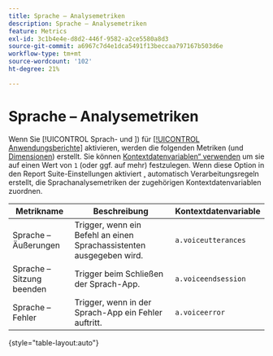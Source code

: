 ```yaml
---
title: Sprache – Analysemetriken
description: Sprache – Analysemetriken
feature: Metrics
exl-id: 3c1b4e4e-d8d2-446f-9582-a2ce5580a8d3
source-git-commit: a6967c7d4e1dca5491f13beccaa797167b503d6e
workflow-type: tm+mt
source-wordcount: '102'
ht-degree: 21%

---
```


# Sprache – Analysemetriken

Wenn Sie [!UICONTROL Sprach- und &#x200B;]) für [[!UICONTROL Anwendungsberichte]](/help/admin/tools/manage-rs/edit-settings/app-reporting.md) aktivieren, werden die folgenden Metriken (und [Dimensionen](../dimensions/voice-dimensions.md)) erstellt. Sie können [Kontextdatenvariablen“ verwenden](/help/implement/vars/page-vars/contextdata.md) um sie auf einen Wert von `1` (oder ggf. auf mehr) festzulegen. Wenn diese Option in den Report Suite-Einstellungen aktiviert [, &#x200B;](/help/admin/tools/manage-rs/edit-settings/general/processing-rules/pr-overview.md) automatisch Verarbeitungsregeln erstellt, die Sprachanalysemetriken der zugehörigen Kontextdatenvariablen zuordnen.

| Metrikname | Beschreibung | Kontextdatenvariable |
| --- | --- | --- |
| Sprache – Äußerungen | Trigger, wenn ein Befehl an einen Sprachassistenten ausgegeben wird. | `a.voiceutterances` |
| Sprache – Sitzung beenden | Trigger beim Schließen der Sprach-App. | `a.voiceendsession` |
| Sprache – Fehler | Trigger, wenn in der Sprach-App ein Fehler auftritt. | `a.voiceerror` |

{style="table-layout:auto"}
